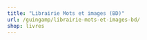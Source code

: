 ```yaml
---
title: "Librairie Mots et images (BD)"
url: /guingamp/librairie-mots-et-images-bd/
shop: livres
---
```

